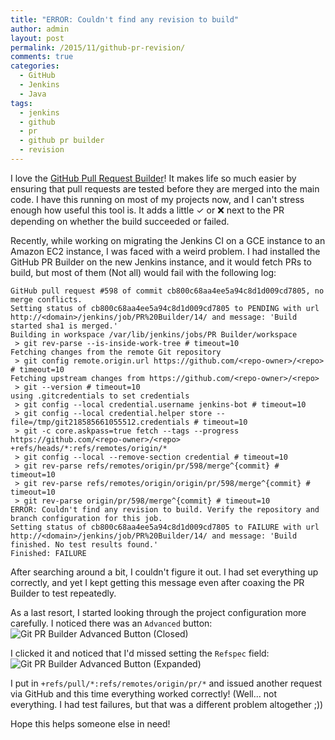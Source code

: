 ```yaml
---
title: "ERROR: Couldn't find any revision to build"
author: admin
layout: post
permalink: /2015/11/github-pr-revision/
comments: true
categories:
  - GitHub
  - Jenkins
  - Java
tags:
  - jenkins
  - github
  - pr
  - github pr builder
  - revision
---
```


I love the [GitHub Pull Request Builder](https://plugins.jenkins.io/ghprb/)! It makes life so much easier by ensuring that pull requests are tested before they are merged into the main code. I have this running on most of my projects now, and I can't stress enough how useful this tool is. It adds a little ✓ or ❌ next to the PR depending on whether the build succeeded or failed.

Recently, while working on migrating the Jenkins CI on a GCE instance to an Amazon EC2 instance, I was faced with a weird problem. I had installed the GitHub PR Builder on the new Jenkins instance, and it would fetch PRs to build, but most of them (Not all) would fail with the following log:

    GitHub pull request #598 of commit cb800c68aa4ee5a94c8d1d009cd7805, no merge conflicts.
    Setting status of cb800c68aa4ee5a94c8d1d009cd7805 to PENDING with url http://<domain>/jenkins/job/PR%20Builder/14/ and message: 'Build started sha1 is merged.'
    Building in workspace /var/lib/jenkins/jobs/PR Builder/workspace
     > git rev-parse --is-inside-work-tree # timeout=10
    Fetching changes from the remote Git repository
     > git config remote.origin.url https://github.com/<repo-owner>/<repo> # timeout=10
    Fetching upstream changes from https://github.com/<repo-owner>/<repo>
     > git --version # timeout=10
    using .gitcredentials to set credentials
     > git config --local credential.username jenkins-bot # timeout=10
     > git config --local credential.helper store --file=/tmp/git218585661055512.credentials # timeout=10
     > git -c core.askpass=true fetch --tags --progress https://github.com/<repo-owner>/<repo> +refs/heads/*:refs/remotes/origin/*
     > git config --local --remove-section credential # timeout=10
     > git rev-parse refs/remotes/origin/pr/598/merge^{commit} # timeout=10
     > git rev-parse refs/remotes/origin/origin/pr/598/merge^{commit} # timeout=10
     > git rev-parse origin/pr/598/merge^{commit} # timeout=10
    ERROR: Couldn't find any revision to build. Verify the repository and branch configuration for this job.
    Setting status of cb800c68aa4ee5a94c8d1d009cd7805 to FAILURE with url http://<domain>/jenkins/job/PR%20Builder/14/ and message: 'Build finished. No test results found.'
    Finished: FAILURE

After searching around a bit, I couldn't figure it out. I had set everything up correctly, and yet I kept getting this message even after coaxing the PR Builder to test repeatedly.

As a last resort, I started looking through the project configuration more carefully. I noticed there was an `Advanced` button:
![Git PR Builder Advanced Button (Closed)](/assets/images/2015/11/git-pr-adv-closed.png)

I clicked it and noticed that I'd missed setting the `Refspec` field:
![Git PR Builder Advanced Button (Expanded)](/assets/images/2015/11/git-pr-adv-expanded.png)

I put in `+refs/pull/*:refs/remotes/origin/pr/*` and issued another request via GitHub and this time everything worked correctly! (Well... not everything. I had test failures, but that was a different problem altogether ;))

Hope this helps someone else in need!